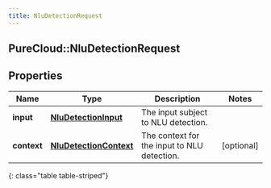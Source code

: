 ```yaml
---
title: NluDetectionRequest
---
```

## PureCloud::NluDetectionRequest

## Properties

|Name | Type | Description | Notes|
|------------ | ------------- | ------------- | -------------|
| **input** | [**NluDetectionInput**](NluDetectionInput.html) | The input subject to NLU detection. | |
| **context** | [**NluDetectionContext**](NluDetectionContext.html) | The context for the input to NLU detection. | [optional] |
{: class="table table-striped"}


